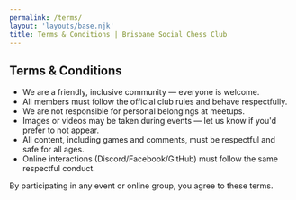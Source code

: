 ```yaml
---
permalink: /terms/
layout: 'layouts/base.njk'
title: Terms & Conditions | Brisbane Social Chess Club
---
```


<section class="max-w-3xl mx-auto px-6 rounded-xl shadow-lg flex flex-col gap-4">
  <h2 class="text-center text-indigo-200 text-xl uppercase tracking-wide mt-2 mb-2">Terms & Conditions</h2>
  <ul class="list-decimal list-inside ml-6 space-y-3 text-gray-200 text-sm leading-relaxed">
    <li>We are a friendly, inclusive community — everyone is welcome.</li>
    <li>All members must follow the official club rules and behave respectfully.</li>
    <li>We are not responsible for personal belongings at meetups.</li>
    <li>Images or videos may be taken during events — let us know if you'd prefer to not appear.</li>
    <li>All content, including games and comments, must be respectful and safe for all ages.</li>
    <li>Online interactions (Discord/Facebook/GitHub) must follow the same respectful conduct.</li>
  </ul>
  <p class="text-gray-300 text-sm leading-relaxed">By participating in any event or online group, you agree to these terms.</p>
</section>
